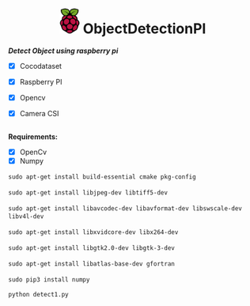 <h1 align="center"><img src="assets/Raspberry_Pi_Logo.svg" height="auto" width="40"></img> ObjectDetectionPI </h1>





***Detect Object using raspberry pi***

- [X] Cocodataset
- [X] Raspberry PI
- [X] Opencv
- [X] Camera CSI


##

**Requirements:**

- [x] OpenCv
- [x] Numpy

```
sudo apt-get install build-essential cmake pkg-config

sudo apt-get install libjpeg-dev libtiff5-dev 

sudo apt-get install libavcodec-dev libavformat-dev libswscale-dev libv4l-dev

sudo apt-get install libxvidcore-dev libx264-dev

sudo apt-get install libgtk2.0-dev libgtk-3-dev

sudo apt-get install libatlas-base-dev gfortran

sudo pip3 install numpy
```

```
python detect1.py
```
